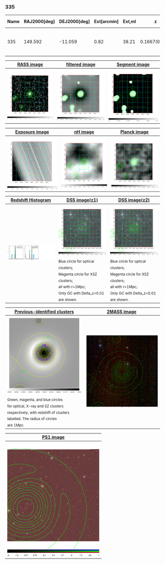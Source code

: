 <div STYLE="page-break-after: always;"></div>

### 335

|Name|RAJ2000[deg]|DEJ2000[deg] |Ext[arcmin]| Ext,ml | z | z_src| C|GC(XSZ,Delta_z<0.01)| GC(OPT,Delta_z<0.01)|GC| R_sig[arcmin] | R500[arcmin] | R500[Mpc]| CRsig[c/s] | CR500[c/s] |L500[1E44 erg/s]|F500[1E-12 erg/s/cm^2]| M500[1E14 Msun]|Tx[keV]|Cnt_sig|Beta|Rc[arcmin]|Comment|Alias|
|---|---|---|---|---|---|------|---|--------|---------|----------|---|---|---|---|---|---|---|---|---|---|---|---|---|---|
|335| 149.592| -11.059| 0.82| 38.21| 0.1667(0.005)| z1, z_xsz| B| MCXC, PSZ2, Tar| W| A, MCXC, PSZ2, Tar, W, XB| 5.875| 7.319| 1.252| 0.354(0.036)| 0.369(0.037)| 5.271(0.187)| 6.870(0.244)| 6.58(0.11)| 7.22(0.08)| 150.2| 0.915(-0.091+0.061)| 2.476(-0.388+0.285)| -| k016|

|[RASS image](../image/335/335_img.pdf)|[filtered image](../image/335/335_fil.pdf)|[Segment image](../image/335/335_seg.pdf)|
|-------------------|--------------------|-------------------|
| <img src="../image/335/335_img.png" width="300">  | <img src="../image/335/335_fil.png" width="300">   | <img src="../image/335/335_seg.png" width="300">  |

|[Exposure image](../image/335/335_mex.pdf)| [nH image](../image/335/335_nh.pdf)| [Planck image](../image/335/335_p.pdf)|
|-------------------|--------------------|-------------------|
|<img src="../image/335/335_mex.png" width="300">   | <img src="../image/335/335_nh.png" width="300">    | <img src="../image/335/335_p.png" width="300"> |

|[Redshift Histogram](../image/335/335_zg.pdf) | [DSS image(z1)](../image/335/335_dss_z1.pdf)      |  [DSS image(z2)](../image/335/335_dss_z2.pdf)    |
|-------------------|--------------------|-------------------|
|<img src="../image/335/335_zg.png" width="300"> |<img src="../image/335/335_dss_z1.png" width="300"> <sub><br>Blue circle for optical clusters; <br>Magenta circle for XSZ clusters; <br>all with r=1Mpc; <br>Only GC with Delta_z<0.01 are shown. </sub>| <img src="../image/335/335_dss_z2.png" width="300"><sub><br>Blue circle for optical clusters; <br>Magenta circle for XSZ clusters; <br>all with r=1Mpc; <br>Only GC with Delta_z<0.01 are shown. </sub> |

|[Previous-identified clusters](../image/335/335_gc.pdf) | [2MASS image](../image/335/335_2mass.pdf)      |
|-------------------|-------------------|
|<img src=../image/335/335_gc.png width="300"> <br><sub>Green, magenta, and blue circles <br>for optical, X-ray and SZ clusters <br>respectively, with redshift of clusters <br>labelled. The radius of circles <br>are 1Mpc.</sub>|<img src="../image/335/335_2mass.png" width="300">  |

|[PS1 image](../image/335/335_ps1.pdf)            |
|-------------------|
| <img src="../image/335/335_ps1.png" width="300">  |
